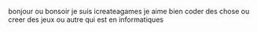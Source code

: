bonjour ou bonsoir je suis icreateagames 
je aime bien coder des chose ou creer des jeux ou autre qui est en informatiques


